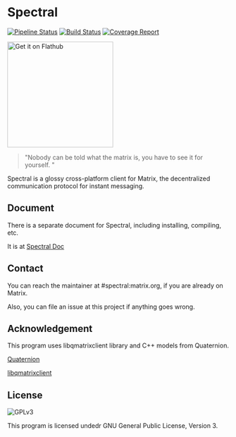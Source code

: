 # Spectral

[![Pipeline Status](https://gitlab.com/b0/spectral/badges/master/pipeline.svg)](https://gitlab.com/b0/spectral/commits/master)
[![Build Status](https://ci.appveyor.com/api/projects/status/idt149cdxwurbukh?svg=true)](https://ci.appveyor.com/project/BlackHat/spectral)
[![Coverage Report](https://gitlab.com/b0/spectral/badges/master/coverage.svg)](https://gitlab.com/b0/spectral/commits/master)

<a href='https://flathub.org/apps/details/org.eu.encom.matrique'><img width='240' alt='Get it on Flathub' src='https://flathub.org/assets/badges/flathub-badge-i-en.png'/></a>

> "Nobody can be told what the matrix is, you have to see it for yourself. "

Spectral is a glossy cross-platform client for Matrix, the decentralized communication protocol for instant messaging.

## Document

There is a separate document for Spectral, including installing, compiling, etc.

It is at [Spectral Doc](https://doc.spectral.encom.eu.org/)

## Contact

You can reach the maintainer at #spectral:matrix.org, if you are already on Matrix.

Also, you can file an issue at this project if anything goes wrong.

## Acknowledgement

This program uses libqmatrixclient library and C++ models from Quaternion. 

[Quaternion](https://github.com/QMatrixClient/Quaternion)

[libqmatrixclient](https://github.com/QMatrixClient/libqmatrixclient)

## License

![GPLv3](https://www.gnu.org/graphics/gplv3-127x51.png)

This program is licensed undedr GNU General Public License, Version 3. 